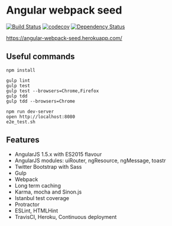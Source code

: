 # Angular webpack seed

[![Build Status](https://travis-ci.org/lucassus/angular-webpack-seed.svg?branch=master)](https://travis-ci.org/lucassus/angular-webpack-seed)
[![codecov](https://codecov.io/gh/lucassus/angular-webpack-seed/branch/master/graph/badge.svg)](https://codecov.io/gh/lucassus/angular-webpack-seed)
[![Dependency Status](https://gemnasium.com/lucassus/angular-webpack-seed.svg)](https://gemnasium.com/lucassus/angular-webpack-seed)

https://angular-webpack-seed.herokuapp.com/

## Useful commands

```
npm install

gulp lint
gulp test
gulp test --browsers=Chrome,Firefox
gulp tdd
gulp tdd --browsers=Chrome

npm run dev-server
open http://localhost:8080
e2e_test.sh
```

## Features

* AngularJS 1.5.x with ES2015 flavour
* AngularJS modules: uiRouter, ngResource, ngMessage, toastr
* Twitter Bootstrap with Sass
* Gulp
* Webpack
* Long term caching
* Karma, mocha and Sinon.js 
* Istanbul test coverage
* Protractor
* ESLint, HTMLHint
* TravisCI, Heroku, Continuous deployment
